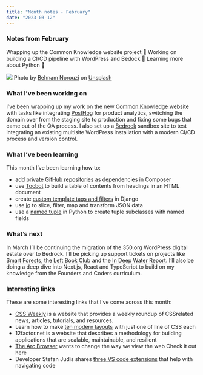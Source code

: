 ```yaml
---
title: "Month notes - February"
date: "2023-03-12"
---
```


### Notes from February 
Wrapping up the Common Knowledge website project 🎁 Working on building a CI/CD pipeline with WordPress and Bedock 🔧 Learning more about Python 🐍

![](https://images.unsplash.com/photo-1643446757604-c2b7c45c45dc?ixlib=rb-4.0.3&ixid=MnwxMjA3fDB8MHxwaG90by1wYWdlfHx8fGVufDB8fHx8&auto=format&fit=crop&w=928&q=80)
Photo by <a href="https://unsplash.com/@behy_studio?utm_source=unsplash&utm_medium=referral&utm_content=creditCopyText">Behnam Norouzi</a> on <a href="https://unsplash.com/photos/hDuNk0ubnAw?utm_source=unsplash&utm_medium=referral&utm_content=creditCopyText">Unsplash</a>
  

### What I’ve been working on
I’ve been wrapping up my work on the new [Common Knowledge website](https://commonknowledge.coop/) with tasks like integrating [PostHog](https://posthog.com/) for product analytics, switching the domain over from the staging site to production and fixing some bugs that came out of the QA process. I also set up a [Bedrock](https://roots.io/bedrock/) sandbox site to test integrating an existing multisite WordPress installation with a modern CI/CD process and version control. 

### What I’ve been learning
This month I’ve been learning how to:
- add [private GitHub repositories](https://kraftner.com/en/blog/handling-authentication-with-composer-and-private-github-repositories/) as dependencies in Composer
- use [Tocbot](https://github.com/tscanlin/tocbot) to build a table of contents from headings in an HTML document
- create [custom template tags and filters](https://docs.djangoproject.com/en/4.1/howto/custom-template-tags/) in Django
- use [jq](https://stedolan.github.io/jq/) to slice, filter, map and transform JSON data 
- use a [named tuple](https://realpython.com/python-namedtuple/) in Python to create tuple subclasses with named fields

### What’s next
In March I’ll be continuing the migration of the 350.org WordPress digital estate over to Bedrock. I’ll be picking up support tickets on projects like [Smart Forests](https://atlas.smartforests.net/en-gb/), the [Left Book Club](https://leftbookclub.com/) and the [In Deep Water Report](https://in-deep-water.vercel.app/). I’ll also be doing a deep dive into Next.js, React and TypeScript to build on my knowledge from the Founders and Coders curriculum. 

### Interesting links
These are some interesting links that I’ve come across this month: 
- [CSS Weekly](https://css-weekly.com/) is a website that provides a weekly roundup of CSSrelated news, articles, tutorials, and resources. 
- Learn how to make [ten modern layouts](https://web.dev/one-line-layouts/) with just one of line of CSS each 
- 12factor.net is a website that describes a methodology for building applications that are scalable, maintainable, and resilient 
- [The Arc Browser](https://arc.net/) wants to change the way we view the web Check it out here 
- Developer Stefan Judis shares [three VS code extensions](https://www.stefanjudis.com/blog/vs-code-extensions-to-ease-navigating-code/) that help with navigating code




